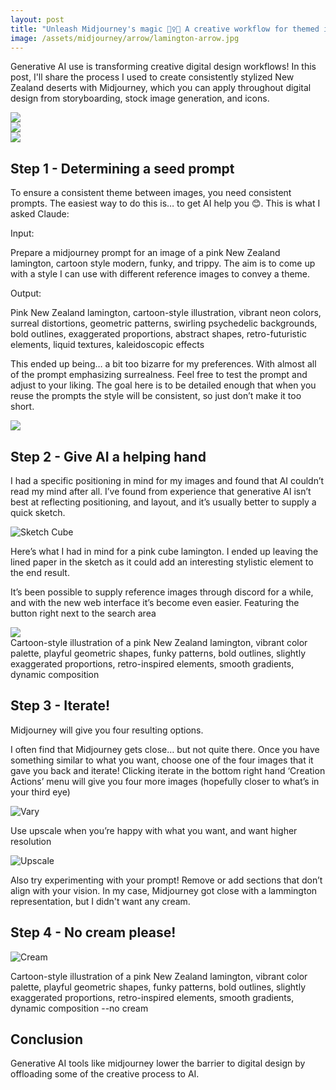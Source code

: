 ```yaml
---
layout: post
title: "Unleash Midjourney's magic 🧙‍♀️✨ A creative workflow for themed image generation"
image: /assets/midjourney/arrow/lamington-arrow.jpg
---
```


Generative AI use is transforming creative digital design workflows! In this post, I'll share the process I used to create consistently stylized New Zealand deserts with Midjourney, which you can apply throughout digital design from storyboarding, stock image generation, and icons.

<img src="/assets/midjourney/arrow/jaffa-arrow.jpg"/>
<div style="margin-bottom: 8px"/>
<img src="/assets/midjourney/arrow/lamington-arrow.jpg"/>
<div style="margin-bottom: 8px"/>
<img src="/assets/midjourney/arrow/pavlova-arrow.jpg"/>

## Step 1 - Determining a seed prompt

To ensure a consistent theme between images, you need consistent prompts. The easiest way to do this is… to get AI help you 😊. This is what I asked Claude:

Input:

<div class="code-block">
Prepare a midjourney prompt for an image of a pink New Zealand lamington, cartoon style modern, funky, and trippy. The aim is to come up with a style I can use with different reference images to convey a theme.
</div>

Output:

<div class="code-block">
Pink New Zealand lamington, cartoon-style illustration, vibrant neon colors, surreal distortions, geometric patterns, swirling psychedelic backgrounds, bold outlines, exaggerated proportions, abstract shapes, retro-futuristic elements, liquid textures, kaleidoscopic effects
</div>

This ended up being… a bit too bizarre for my preferences. With almost all of the prompt emphasizing surrealness. Feel free to test the prompt and adjust to your liking. The goal here is to be detailed enough that when you reuse the prompts the style will be consistent, so just don’t make it too short.

<img src="/assets/midjourney/arrow/trippy-arrow.jpg"/>

## Step 2 - Give AI a helping hand

I had a specific positioning in mind for my images and found that AI couldn’t read my mind after all. I’ve found from experience that generative AI isn’t best at reflecting positioning, and layout, and it’s usually better to supply a quick sketch.

![Sketch Cube](/assets/midjourney/sketch-cube.jpg)

Here’s what I had in mind for a pink cube lamington. I ended up leaving the lined paper in the sketch as it could add an interesting stylistic element to the end result.

It’s been possible to supply reference images through discord for a while, and with the new web interface it’s become even easier. Featuring the button right next to the search area

<img src="/assets/midjourney/add-image.jpg" />

<div class="code-block">
Cartoon-style illustration of a pink New Zealand lamington, vibrant color palette, playful geometric shapes, funky patterns, bold outlines, slightly exaggerated proportions, retro-inspired elements, smooth gradients, dynamic composition
</div>

## Step 3 - Iterate!

Midjourney will give you four resulting options.

I often find that Midjourney gets close… but not quite there. Once you have something similar to what you want, choose one of the four images that it gave you back and iterate! Clicking iterate in the bottom right hand ‘Creation Actions’ menu will give you four more images (hopefully closer to what’s in your third eye)

![Vary](/assets/midjourney/vary.jpg)

Use upscale when you’re happy with what you want, and want higher resolution

![Upscale](/assets/midjourney/upscale.jpg)

Also try experimenting with your prompt! Remove or add sections that don’t align with your vision. In my case, Midjourney got close with a lammington representation, but I didn't want any cream.

## Step 4 - No cream please!

![Cream](/assets/midjourney/cream.png)

<div class="code-block">
Cartoon-style illustration of a pink New Zealand lamington, vibrant color palette, playful geometric shapes, funky patterns, bold outlines, slightly exaggerated proportions, retro-inspired elements, smooth gradients, dynamic composition --no cream
</div>

## Conclusion

Generative AI tools like midjourney lower the barrier to digital design by offloading some of the creative process to AI.
